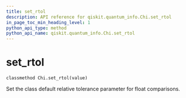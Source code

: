 ```yaml
---
title: set_rtol
description: API reference for qiskit.quantum_info.Chi.set_rtol
in_page_toc_min_heading_level: 1
python_api_type: method
python_api_name: qiskit.quantum_info.Chi.set_rtol
---
```


# set\_rtol

<span id="qiskit.quantum_info.Chi.set_rtol" />

`classmethod Chi.set_rtol(value)`

Set the class default relative tolerance parameter for float comparisons.

